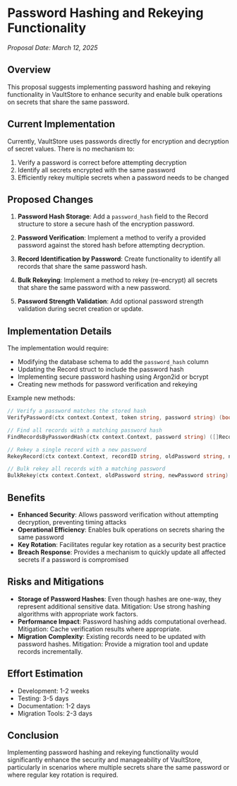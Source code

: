 # Password Hashing and Rekeying Functionality

*Proposal Date: March 12, 2025*

## Overview

This proposal suggests implementing password hashing and rekeying functionality in VaultStore to enhance security and enable bulk operations on secrets that share the same password.

## Current Implementation

Currently, VaultStore uses passwords directly for encryption and decryption of secret values. There is no mechanism to:
1. Verify a password is correct before attempting decryption
2. Identify all secrets encrypted with the same password
3. Efficiently rekey multiple secrets when a password needs to be changed

## Proposed Changes

1. **Password Hash Storage**: Add a `password_hash` field to the Record structure to store a secure hash of the encryption password.

2. **Password Verification**: Implement a method to verify a provided password against the stored hash before attempting decryption.

3. **Record Identification by Password**: Create functionality to identify all records that share the same password hash.

4. **Bulk Rekeying**: Implement a method to rekey (re-encrypt) all secrets that share the same password with a new password.

5. **Password Strength Validation**: Add optional password strength validation during secret creation or update.

## Implementation Details

The implementation would require:

- Modifying the database schema to add the `password_hash` column
- Updating the Record struct to include the password hash
- Implementing secure password hashing using Argon2id or bcrypt
- Creating new methods for password verification and rekeying

Example new methods:

```go
// Verify a password matches the stored hash
VerifyPassword(ctx context.Context, token string, password string) (bool, error)

// Find all records with a matching password hash
FindRecordsByPasswordHash(ctx context.Context, password string) ([]Record, error)

// Rekey a single record with a new password
RekeyRecord(ctx context.Context, recordID string, oldPassword string, newPassword string) error

// Bulk rekey all records with a matching password
BulkRekey(ctx context.Context, oldPassword string, newPassword string) (count int, error error)
```

## Benefits

- **Enhanced Security**: Allows password verification without attempting decryption, preventing timing attacks
- **Operational Efficiency**: Enables bulk operations on secrets sharing the same password
- **Key Rotation**: Facilitates regular key rotation as a security best practice
- **Breach Response**: Provides a mechanism to quickly update all affected secrets if a password is compromised

## Risks and Mitigations

- **Storage of Password Hashes**: Even though hashes are one-way, they represent additional sensitive data. Mitigation: Use strong hashing algorithms with appropriate work factors.
- **Performance Impact**: Password hashing adds computational overhead. Mitigation: Cache verification results where appropriate.
- **Migration Complexity**: Existing records need to be updated with password hashes. Mitigation: Provide a migration tool and update records incrementally.

## Effort Estimation

- Development: 1-2 weeks
- Testing: 3-5 days
- Documentation: 1-2 days
- Migration Tools: 2-3 days

## Conclusion

Implementing password hashing and rekeying functionality would significantly enhance the security and manageability of VaultStore, particularly in scenarios where multiple secrets share the same password or where regular key rotation is required.

